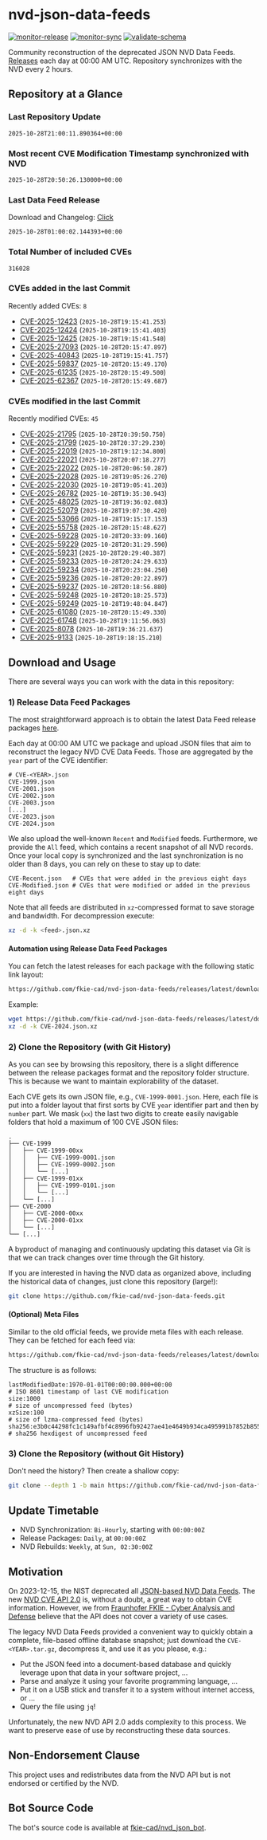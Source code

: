 # nvd-json-data-feeds

[![monitor-release](https://github.com/fkie-cad/nvd-json-data-feeds/actions/workflows/monitor_release.yml/badge.svg)](https://github.com/fkie-cad/nvd-json-data-feeds/actions/workflows/monitor_release.yml)
[![monitor-sync](https://github.com/fkie-cad/nvd-json-data-feeds/actions/workflows/monitor_sync.yml/badge.svg)](https://github.com/fkie-cad/nvd-json-data-feeds/actions/workflows/monitor_sync.yml)
[![validate-schema](https://github.com/fkie-cad/nvd-json-data-feeds/actions/workflows/validate_schema.yml/badge.svg)](https://github.com/fkie-cad/nvd-json-data-feeds/actions/workflows/validate_schema.yml)

Community reconstruction of the deprecated JSON NVD Data Feeds.
[Releases](https://github.com/fkie-cad/nvd-json-data-feeds/releases/latest) each day at 00:00 AM UTC.
Repository synchronizes with the NVD every 2 hours.

## Repository at a Glance

### Last Repository Update

```plain
2025-10-28T21:00:11.890364+00:00
```

### Most recent CVE Modification Timestamp synchronized with NVD

```plain
2025-10-28T20:50:26.130000+00:00
```

### Last Data Feed Release

Download and Changelog: [Click](https://github.com/fkie-cad/nvd-json-data-feeds/releases/latest)

```plain
2025-10-28T01:00:02.144393+00:00
```

### Total Number of included CVEs

```plain
316028
```

### CVEs added in the last Commit

Recently added CVEs: `8`

- [CVE-2025-12423](CVE-2025/CVE-2025-124xx/CVE-2025-12423.json) (`2025-10-28T19:15:41.253`)
- [CVE-2025-12424](CVE-2025/CVE-2025-124xx/CVE-2025-12424.json) (`2025-10-28T19:15:41.403`)
- [CVE-2025-12425](CVE-2025/CVE-2025-124xx/CVE-2025-12425.json) (`2025-10-28T19:15:41.540`)
- [CVE-2025-27093](CVE-2025/CVE-2025-270xx/CVE-2025-27093.json) (`2025-10-28T20:15:47.897`)
- [CVE-2025-40843](CVE-2025/CVE-2025-408xx/CVE-2025-40843.json) (`2025-10-28T19:15:41.757`)
- [CVE-2025-59837](CVE-2025/CVE-2025-598xx/CVE-2025-59837.json) (`2025-10-28T20:15:49.170`)
- [CVE-2025-61235](CVE-2025/CVE-2025-612xx/CVE-2025-61235.json) (`2025-10-28T20:15:49.500`)
- [CVE-2025-62367](CVE-2025/CVE-2025-623xx/CVE-2025-62367.json) (`2025-10-28T20:15:49.687`)


### CVEs modified in the last Commit

Recently modified CVEs: `45`

- [CVE-2025-21795](CVE-2025/CVE-2025-217xx/CVE-2025-21795.json) (`2025-10-28T20:39:50.750`)
- [CVE-2025-21799](CVE-2025/CVE-2025-217xx/CVE-2025-21799.json) (`2025-10-28T20:37:29.230`)
- [CVE-2025-22019](CVE-2025/CVE-2025-220xx/CVE-2025-22019.json) (`2025-10-28T19:12:34.800`)
- [CVE-2025-22021](CVE-2025/CVE-2025-220xx/CVE-2025-22021.json) (`2025-10-28T20:07:18.277`)
- [CVE-2025-22022](CVE-2025/CVE-2025-220xx/CVE-2025-22022.json) (`2025-10-28T20:06:50.287`)
- [CVE-2025-22028](CVE-2025/CVE-2025-220xx/CVE-2025-22028.json) (`2025-10-28T19:05:26.270`)
- [CVE-2025-22030](CVE-2025/CVE-2025-220xx/CVE-2025-22030.json) (`2025-10-28T19:05:41.203`)
- [CVE-2025-26782](CVE-2025/CVE-2025-267xx/CVE-2025-26782.json) (`2025-10-28T19:35:30.943`)
- [CVE-2025-48025](CVE-2025/CVE-2025-480xx/CVE-2025-48025.json) (`2025-10-28T19:36:02.083`)
- [CVE-2025-52079](CVE-2025/CVE-2025-520xx/CVE-2025-52079.json) (`2025-10-28T19:07:30.420`)
- [CVE-2025-53066](CVE-2025/CVE-2025-530xx/CVE-2025-53066.json) (`2025-10-28T19:15:17.153`)
- [CVE-2025-55758](CVE-2025/CVE-2025-557xx/CVE-2025-55758.json) (`2025-10-28T20:15:48.627`)
- [CVE-2025-59228](CVE-2025/CVE-2025-592xx/CVE-2025-59228.json) (`2025-10-28T20:33:09.160`)
- [CVE-2025-59229](CVE-2025/CVE-2025-592xx/CVE-2025-59229.json) (`2025-10-28T20:31:29.590`)
- [CVE-2025-59231](CVE-2025/CVE-2025-592xx/CVE-2025-59231.json) (`2025-10-28T20:29:40.387`)
- [CVE-2025-59233](CVE-2025/CVE-2025-592xx/CVE-2025-59233.json) (`2025-10-28T20:24:29.633`)
- [CVE-2025-59234](CVE-2025/CVE-2025-592xx/CVE-2025-59234.json) (`2025-10-28T20:23:04.250`)
- [CVE-2025-59236](CVE-2025/CVE-2025-592xx/CVE-2025-59236.json) (`2025-10-28T20:20:22.897`)
- [CVE-2025-59237](CVE-2025/CVE-2025-592xx/CVE-2025-59237.json) (`2025-10-28T20:18:56.880`)
- [CVE-2025-59248](CVE-2025/CVE-2025-592xx/CVE-2025-59248.json) (`2025-10-28T20:18:25.573`)
- [CVE-2025-59249](CVE-2025/CVE-2025-592xx/CVE-2025-59249.json) (`2025-10-28T19:48:04.847`)
- [CVE-2025-61080](CVE-2025/CVE-2025-610xx/CVE-2025-61080.json) (`2025-10-28T20:15:49.330`)
- [CVE-2025-61748](CVE-2025/CVE-2025-617xx/CVE-2025-61748.json) (`2025-10-28T19:11:56.063`)
- [CVE-2025-8078](CVE-2025/CVE-2025-80xx/CVE-2025-8078.json) (`2025-10-28T19:36:21.637`)
- [CVE-2025-9133](CVE-2025/CVE-2025-91xx/CVE-2025-9133.json) (`2025-10-28T19:18:15.210`)


## Download and Usage

There are several ways you can work with the data in this repository:

### 1) Release Data Feed Packages

The most straightforward approach is to obtain the latest Data Feed release packages [here](https://github.com/fkie-cad/nvd-json-data-feeds/releases/latest).

Each day at 00:00 AM UTC we package and upload JSON files that aim to reconstruct the legacy NVD CVE Data Feeds.
Those are aggregated by the `year` part of the CVE identifier:

```
# CVE-<YEAR>.json
CVE-1999.json
CVE-2001.json
CVE-2002.json
CVE-2003.json
[...]
CVE-2023.json
CVE-2024.json
```

We also upload the well-known `Recent` and `Modified` feeds.
Furthermore, we provide the `All` feed, which contains a recent snapshot of all NVD records.
Once your local copy is synchronized and the last synchronization is no older than 8 days, you can rely on these to stay up to date:

```plain
CVE-Recent.json   # CVEs that were added in the previous eight days
CVE-Modified.json # CVEs that were modified or added in the previous eight days
```

Note that all feeds are distributed in `xz`-compressed format to save storage and bandwidth.
For decompression execute:

```sh
xz -d -k <feed>.json.xz
```

#### Automation using Release Data Feed Packages

You can fetch the latest releases for each package with the following static link layout:

```sh
https://github.com/fkie-cad/nvd-json-data-feeds/releases/latest/download/CVE-<YEAR>.json.xz
```

Example:

```sh
wget https://github.com/fkie-cad/nvd-json-data-feeds/releases/latest/download/CVE-2024.json.xz
xz -d -k CVE-2024.json.xz
```

### 2) Clone the Repository (with Git History)

As you can see by browsing this repository, there is a slight difference between the release packages format and the repository folder structure.
This is because we want to maintain explorability of the dataset.

Each CVE gets its own JSON file, e.g., `CVE-1999-0001.json`.
Here, each file is put into a folder layout that first sorts by CVE `year` identifier part and then by `number` part.
We mask (`xx`) the last two digits to create easily navigable folders that hold a maximum of 100 CVE JSON files:

```plain
.
├── CVE-1999
│   ├── CVE-1999-00xx
│   │   ├── CVE-1999-0001.json
│   │   ├── CVE-1999-0002.json
│   │   └── [...]
│   ├── CVE-1999-01xx
│   │   ├── CVE-1999-0101.json
│   │   └── [...]
│   └── [...]
├── CVE-2000
│   ├── CVE-2000-00xx
│   ├── CVE-2000-01xx
│   └── [...]
└── [...]
```

A byproduct of managing and continuously updating this dataset via Git is that we can track changes over time through the Git history.

If you are interested in having the NVD data as organized above, including the historical data of changes, just clone this repository (large!):

```sh
git clone https://github.com/fkie-cad/nvd-json-data-feeds.git
```

#### (Optional) Meta Files

Similar to the old official feeds, we provide meta files with each release. They can be fetched for each feed via:

```sh
https://github.com/fkie-cad/nvd-json-data-feeds/releases/latest/download/CVE-<YEAR>.meta
```

The structure is as follows:

```plain
lastModifiedDate:1970-01-01T00:00:00.000+00:00                          # ISO 8601 timestamp of last CVE modification
size:1000                                                               # size of uncompressed feed (bytes)
xzSize:100                                                              # size of lzma-compressed feed (bytes)
sha256:e3b0c44298fc1c149afbf4c8996fb92427ae41e4649b934ca495991b7852b855 # sha256 hexdigest of uncompressed feed
```

### 3) Clone the Repository (without Git History)

Don't need the history? Then create a shallow copy:

```sh
git clone --depth 1 -b main https://github.com/fkie-cad/nvd-json-data-feeds.git
```


## Update Timetable

* NVD Synchronization: `Bi-Hourly`, starting with `00:00:00Z`
* Release Packages: `Daily`, at `00:00:00Z`
* NVD Rebuilds: `Weekly`, at `Sun, 02:30:00Z`


## Motivation

On 2023-12-15, the NIST deprecated all [JSON-based NVD Data Feeds](https://nvd.nist.gov/vuln/data-feeds#divRetirementBanner-1).
The new [NVD CVE API 2.0](https://nvd.nist.gov/developers/vulnerabilities) is, without a doubt, a great way to obtain CVE information.
However, we from [Fraunhofer FKIE - Cyber Analysis and Defense](https://www.fkie.fraunhofer.de/en/departments/cad.html) believe that the API does not cover a variety of use cases.

The legacy NVD Data Feeds provided a convenient way to quickly obtain a complete, file-based offline database snapshot; just download the `CVE-<YEAR>.tar.gz`, decompress it, and use it as you please, e.g.:

- Put the JSON feed into a document-based database and quickly leverage upon that data in your software project, ...
- Parse and analyze it using your favorite programming language, ...
- Put it on a USB stick and transfer it to a system without internet access, or ...
- Query the file using `jq`!

Unfortunately, the new NVD API 2.0 adds complexity to this process.
We want to preserve ease of use by reconstructing these data sources.

## Non-Endorsement Clause

This project uses and redistributes data from the NVD API but is not endorsed or certified by the NVD.

## Bot Source Code

The bot's source code is available at [fkie-cad/nvd\_json\_bot](https://github.com/fkie-cad/nvd_json_bot).